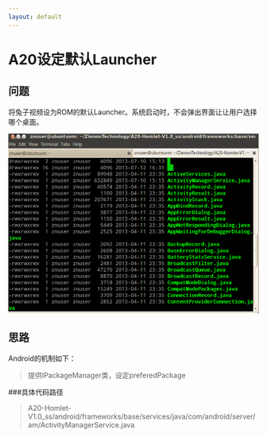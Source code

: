```yaml
---
layout: default
---
```


A20设定默认Launcher
===================

问题
--------------------
将兔子视频设为ROM的默认Launcher。系统启动时，不会弹出界面让让用户选择哪个桌面。


![](images/view.png)

思路
--------------------
 Android的机制如下：
 >提供IPackageManager类，设定preferedPackage

###具体代码路径
>A20-Homlet-V1.0_ss/android/frameworks/base/services/java/com/android/server/am/ActivityManagerService.java
